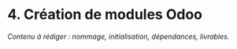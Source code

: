 # 4. Création de modules Odoo

*Contenu à rédiger : nommage, initialisation, dépendances, livrables.*
